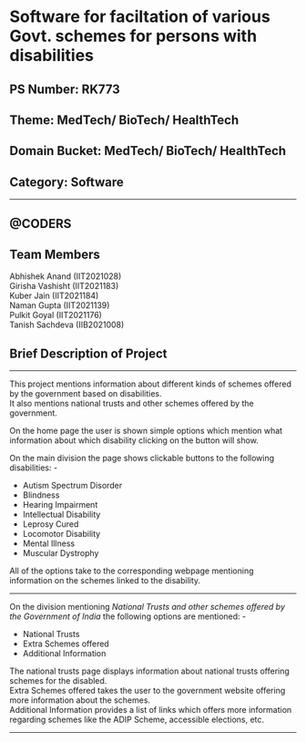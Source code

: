 # Software for faciltation of various Govt. schemes for persons with disabilities
## PS Number: RK773
## Theme: MedTech/ BioTech/ HealthTech
## Domain Bucket: MedTech/ BioTech/ HealthTech
## Category: Software
<hr>

## @CODERS
## Team Members
Abhishek Anand (IIT2021028)<BR>
Girisha Vashisht (IIT2021183)<BR>
Kuber Jain (IIT2021184) <br>
Naman Gupta (IIT2021139)<BR>
Pulkit Goyal (IIT2021176)<BR>
Tanish Sachdeva (IIB2021008)<br>

## Brief Description of Project
<hr>

This project mentions information about different kinds of schemes offered by the government based on disabilities.<br>
It also mentions national trusts and other schemes offered by the government.<br>

On the home page the user is shown simple options which mention what information about which disability clicking on the button will show.

On the main division the page shows clickable buttons to the following disabilities: -
<ul>
<li>Autism Spectrum Disorder</li>
<li>Blindness</li>
<li>Hearing Impairment</li>
<li>Intellectual Disability</li>
<li>Leprosy Cured</li>
<li>Locomotor Disability</li>
<li>Mental Illness</li>
<li>Muscular Dystrophy</li>
</ul>
All of the options take to the corresponding webpage mentioning information on the schemes linked to the disability.
<hr>

On the division mentioning _National Trusts and other schemes offered by the Government of India_ the following options are mentioned: -
<ul>
<li>National Trusts</li>
<li>Extra Schemes offered</li>
<li>Additional Information</li>
</ul>
The national trusts page displays information about national trusts offering schemes for the disabled.<br>
Extra Schemes offered takes the user to the government website offering more information about the schemes.<br>
Additional Information provides a list of links which offers more information regarding schemes like the ADIP Scheme, accessible elections, etc.
<hr>